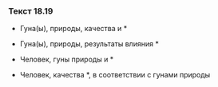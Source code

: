 ### Текст 18.19

- Гуна(ы), природы, качества и *

- Гуна(ы), природы, результаты влияния *

- Человек, гуны природы и *

- Человек, качества *, в соответствии с гунами природы
	
